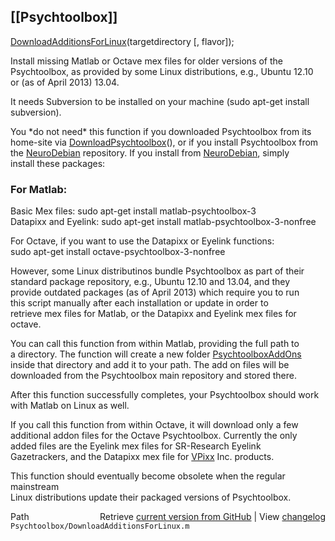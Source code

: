 ## [[Psychtoolbox]]

[DownloadAdditionsForLinux](DownloadAdditionsForLinux)(targetdirectory [, flavor]);  
  
Install missing Matlab or Octave mex files for older versions of the  
Psychtoolbox, as provided by some Linux distributions, e.g., Ubuntu 12.10  
or (as of April 2013) 13.04.  
  
It needs Subversion to be installed on your machine (sudo apt-get install  
subversion).  
  
You \*do not need\* this function if you downloaded Psychtoolbox from its  
home-site via [DownloadPsychtoolbox](DownloadPsychtoolbox)(), or if you install Psychtoolbox from  
the [NeuroDebian](NeuroDebian) repository. If you install from [NeuroDebian](NeuroDebian), simply  
install these packages:  
  
### For Matlab:  
  
Basic Mex files:      sudo apt-get install matlab-psychtoolbox-3  
Datapixx and Eyelink: sudo apt-get install matlab-psychtoolbox-3-nonfree  
  
For Octave, if you want to use the Datapixx or Eyelink functions:  
sudo apt-get install octave-psychtoolbox-3-nonfree  
  
However, some Linux distributinos bundle Psychtoolbox as part of their  
standard package repository, e.g., Ubuntu 12.10 and 13.04, and they  
provide outdated packages (as of April 2013) which require you to run  
this script manually after each installation or update in order to  
retrieve mex files for Matlab, or the Datapixx and Eyelink mex files for  
octave.  
  
You can call this function from within Matlab, providing the full path to  
a directory. The function will create a new folder [PsychtoolboxAddOns](PsychtoolboxAddOns)  
inside that directory and add it to your path. The add on files will be  
downloaded from the Psychtoolbox main repository and stored there.  
  
After this function successfully completes, your Psychtoolbox should work  
with Matlab on Linux as well.  
  
If you call this function from within Octave, it will download only a few  
additional addon files for the Octave Psychtoolbox. Currently the only  
added files are the Eyelink mex files for SR-Research Eyelink  
Gazetrackers, and the Datapixx mex file for [VPixx](VPixx) Inc. products.  
  
This function should eventually become obsolete when the regular mainstream  
Linux distributions update their packaged versions of Psychtoolbox.  
  




<div class="code_header" style="text-align:right;">
  <span style="float:left;">Path&nbsp;&nbsp;</span> <span class="counter">Retrieve <a href=
  "https://raw.github.com/Psychtoolbox-3/Psychtoolbox-3/beta/Psychtoolbox/DownloadAdditionsForLinux.m">current version from GitHub</a> | View <a href=
  "https://github.com/Psychtoolbox-3/Psychtoolbox-3/commits/beta/Psychtoolbox/DownloadAdditionsForLinux.m">changelog</a></span>
</div>
<div class="code">
  <code>Psychtoolbox/DownloadAdditionsForLinux.m</code>
</div>

